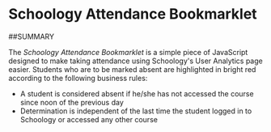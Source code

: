 Schoology Attendance Bookmarklet
===

##SUMMARY

The *Schoology Attendance Bookmarklet* is a simple piece of JavaScript designed to make taking attendance using Schoology's User Analytics page easier.  Students who are to be marked absent are highlighted in bright red according to the following business rules:

* A student is considered absent if he/she has not accessed the course since noon of the previous day
* Determination is independent of the last time the student logged in to Schoology or accessed any other course
